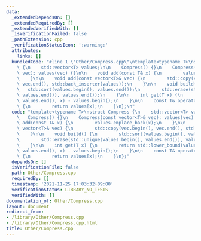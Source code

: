 ```yaml
---
data:
  _extendedDependsOn: []
  _extendedRequiredBy: []
  _extendedVerifiedWith: []
  _isVerificationFailed: false
  _pathExtension: cpp
  _verificationStatusIcon: ':warning:'
  attributes:
    links: []
  bundledCode: "#line 1 \"Other/Compress.cpp\"\ntemplate<typename T>\nstruct Compress\
    \ {\n    std::vector<T> values;\n\n    Compress() {}\n    Compress(const vector<T>&\
    \ vec): values(vec) {}\n\n    void add(const T& x) {\n        values.emplace_back(x);\n\
    \    }\n\n    void add(const vector<T>& vec) {\n        std::copy(vec.begin(),\
    \ vec.end(), std::back_inserter(values));\n    }\n\n    void build() {\n     \
    \   std::sort(values.begin(), values.end());\n        std::erase(std::unique(values.begin(),\
    \ values.end()), values.end());\n    }\n\n    int get(T x) {\n        return std::lower_bound(values.begin(),\
    \ values.end(), x) - values.begin();\n    }\n\n    const T& operator[](int x)\
    \ {\n        return values[x];\n    }\n};\n"
  code: "template<typename T>\nstruct Compress {\n    std::vector<T> values;\n\n \
    \   Compress() {}\n    Compress(const vector<T>& vec): values(vec) {}\n\n    void\
    \ add(const T& x) {\n        values.emplace_back(x);\n    }\n\n    void add(const\
    \ vector<T>& vec) {\n        std::copy(vec.begin(), vec.end(), std::back_inserter(values));\n\
    \    }\n\n    void build() {\n        std::sort(values.begin(), values.end());\n\
    \        std::erase(std::unique(values.begin(), values.end()), values.end());\n\
    \    }\n\n    int get(T x) {\n        return std::lower_bound(values.begin(),\
    \ values.end(), x) - values.begin();\n    }\n\n    const T& operator[](int x)\
    \ {\n        return values[x];\n    }\n};"
  dependsOn: []
  isVerificationFile: false
  path: Other/Compress.cpp
  requiredBy: []
  timestamp: '2021-11-25 17:03:32+09:00'
  verificationStatus: LIBRARY_NO_TESTS
  verifiedWith: []
documentation_of: Other/Compress.cpp
layout: document
redirect_from:
- /library/Other/Compress.cpp
- /library/Other/Compress.cpp.html
title: Other/Compress.cpp
---
```

